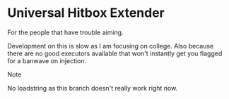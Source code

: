 # Universal Hitbox Extender
For the people that have trouble aiming.

Development on this is slow as I am focusing on college. Also because there are no good executors available that won't instantly get you flagged for a banwave on injection.

> [!NOTE]
> No loadstring as this branch doesn't really work right now.
